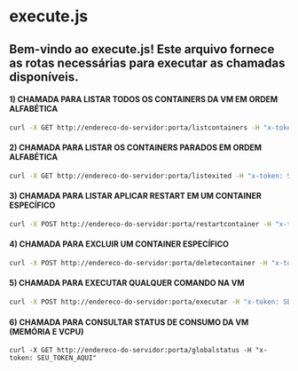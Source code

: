 # execute.js
## Bem-vindo ao execute.js! Este arquivo fornece as rotas necessárias para executar as chamadas disponíveis.

#### 1) CHAMADA PARA LISTAR TODOS OS CONTAINERS DA VM EM ORDEM ALFABÉTICA
   
```bash
curl -X GET http://endereco-do-servidor:porta/listcontainers -H "x-token: SEU_TOKEN_AQUI"
```

#### 2) CHAMADA PARA LISTAR OS CONTAINERS PARADOS EM ORDEM ALFABÉTICA

```bash
curl -X GET http://endereco-do-servidor:porta/listexited -H "x-token: SEU_TOKEN_AQUI"
```

#### 3) CHAMADA PARA LISTAR APLICAR RESTART EM UM CONTAINER ESPECÍFICO

```bash
curl -X POST http://endereco-do-servidor:porta/restartcontainer -H "x-token: SEU_TOKEN_AQUI" -H "Content-Type: application/json" -d '{"Nome do container": "NOME_DO_CONTAINER"}'
```

#### 4) CHAMADA PARA EXCLUIR UM CONTAINER ESPECÍFICO

```bash
curl -X POST http://endereco-do-servidor:porta/deletecontainer -H "x-token: SEU_TOKEN_AQUI" -H "Content-Type: application/json" -d '{"Nome do container": "NOME_DO_CONTAINER"}'
```

#### 5) CHAMADA PARA EXECUTAR QUALQUER COMANDO NA VM

```bash
curl -X POST http://endereco-do-servidor:porta/executar -H "x-token: SEU_TOKEN_AQUI" -H "Content-Type: application/json" -d '{"Comando": "COMANDO_AQUI"}'
```

#### 6) CHAMADA PARA CONSULTAR STATUS DE CONSUMO DA VM (MEMÓRIA E VCPU)

```
curl -X GET http://endereco-do-servidor:porta/globalstatus -H "x-token: SEU_TOKEN_AQUI"
```

